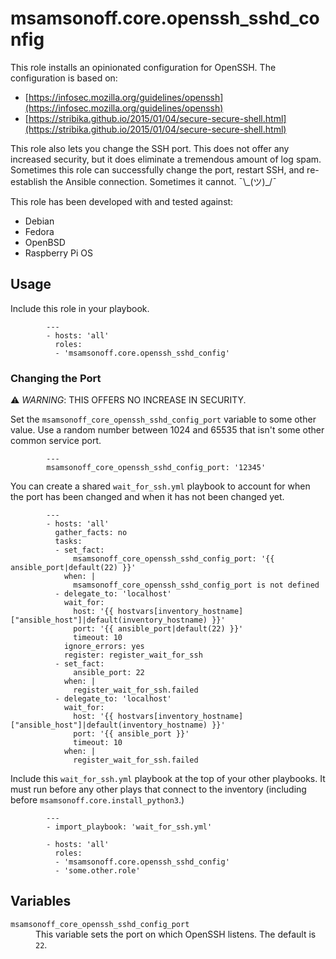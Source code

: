 # msamsonoff.core.openssh\_sshd\_config

This role installs an opinionated configuration for OpenSSH.
The configuration is based on:

* [https://infosec.mozilla.org/guidelines/openssh](https://infosec.mozilla.org/guidelines/openssh)
* [https://stribika.github.io/2015/01/04/secure-secure-shell.html](https://stribika.github.io/2015/01/04/secure-secure-shell.html)

This role also lets you change the SSH port.
This does not offer any increased security, but it does eliminate a tremendous amount of log spam.
Sometimes this role can successfully change the port, restart SSH, and re-establish the Ansible connection.
Sometimes it cannot.
¯\\\_(ツ)\_/¯

This role has been developed with and tested against:

* Debian
* Fedora
* OpenBSD
* Raspberry Pi OS

## Usage

Include this role in your playbook.

            ---
            - hosts: 'all'
              roles:
              - 'msamsonoff.core.openssh_sshd_config'

### Changing the Port

⚠ _WARNING_: THIS OFFERS NO INCREASE IN SECURITY.

Set the `msamsonoff_core_openssh_sshd_config_port` variable to some other value.
Use a random number between 1024 and 65535 that isn't some other common service port.

            ---
            msamsonoff_core_openssh_sshd_config_port: '12345'

You can create a shared `wait_for_ssh.yml` playbook to account for when the port has been changed and when it has not been changed yet.

            ---
            - hosts: 'all'
              gather_facts: no
              tasks:
              - set_fact:
                  msamsonoff_core_openssh_sshd_config_port: '{{ ansible_port|default(22) }}'
                when: |
                  msamsonoff_core_openssh_sshd_config_port is not defined
              - delegate_to: 'localhost'
                wait_for:
                  host: '{{ hostvars[inventory_hostname]["ansible_host"]|default(inventory_hostname) }}'
                  port: '{{ ansible_port|default(22) }}'
                  timeout: 10
                ignore_errors: yes
                register: register_wait_for_ssh
              - set_fact:
                  ansible_port: 22
                when: |
                  register_wait_for_ssh.failed
              - delegate_to: 'localhost'
                wait_for:
                  host: '{{ hostvars[inventory_hostname]["ansible_host"]|default(inventory_hostname) }}'
                  port: '{{ ansible_port }}'
                  timeout: 10
                when: |
                  register_wait_for_ssh.failed

Include this `wait_for_ssh.yml` playbook at the top of your other playbooks.
It must run before any other plays that connect to the inventory (including before `msamsonoff.core.install_python3`.)

            ---
            - import_playbook: 'wait_for_ssh.yml'

            - hosts: 'all'
              roles:
              - 'msamsonoff.core.openssh_sshd_config'
              - 'some.other.role'

## Variables

<dl>
  <dt><code>msamsonoff_core_openssh_sshd_config_port</code></dt>
  <dd>
    This variable sets the port on which OpenSSH listens.
    The default is <code>22</code>.
  </dd>
</dl>
